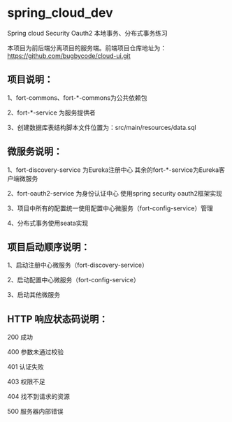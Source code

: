 # spring_cloud_dev
Spring cloud Security Oauth2 本地事务、分布式事务练习

本项目为前后端分离项目的服务端。前端项目仓库地址为：https://github.com/bugbycode/cloud-ui.git

## 项目说明：

1、fort-commons、fort-*-commons为公共依赖包

2、fort-*-service 为服务提供者

3、创建数据库表结构脚本文件位置为：src/main/resources/data.sql

## 微服务说明：

1、fort-discovery-service 为Eureka注册中心 其余的fort-*-service为Eureka客户端微服务

2、fort-oauth2-service 为身份认证中心 使用spring security oauth2框架实现

3、项目中所有的配置统一使用配置中心微服务（fort-config-service）管理

4、分布式事务使用seata实现

## 项目启动顺序说明：

1、启动注册中心微服务（fort-discovery-service）

2、启动配置中心微服务（fort-config-service）

3、启动其他微服务

## HTTP 响应状态码说明：

200 成功

400 参数未通过校验

401 认证失败

403 权限不足

404 找不到请求的资源

500 服务器内部错误
